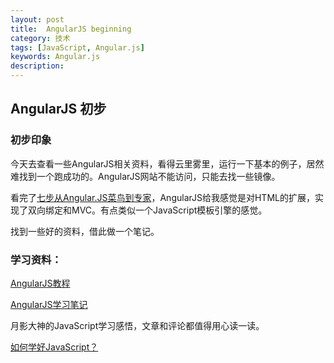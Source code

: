 ```yaml
---
layout: post
title:  AngularJS beginning
category: 技术
tags: [JavaScript, Angular.js]
keywords: Angular.js
description: 
---
```


## AngularJS 初步


### 初步印象

今天去查看一些AngularJS相关资料，看得云里雾里，运行一下基本的例子，居然难找到一个跑成功的。AngularJS网站不能访问，只能去找一些镜像。

看完了[七步从Angular.JS菜鸟到专家](http://blog.jobbole.com/46779/)，AngularJS给我感觉是对HTML的扩展，实现了双向绑定和MVC。有点类似一个JavaScript模板引擎的感觉。

找到一些好的资料，借此做一个笔记。


### 学习资料：

[AngularJS教程](http://www.w3cschool.cc/angularjs/angularjs-tutorial.html)

[AngularJS学习笔记](http://www.zouyesheng.com/angular.html)


月影大神的JavaScript学习感悟，文章和评论都值得用心读一读。

[如何学好JavaScript？](http://www.w3ctech.com/topic/852)
